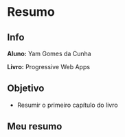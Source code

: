 # Resumo

## Info

**Aluno:** Yam Gomes da Cunha

**Livro:** Progressive Web Apps

## Objetivo

- Resumir o primeiro capítulo do livro

## Meu resumo

